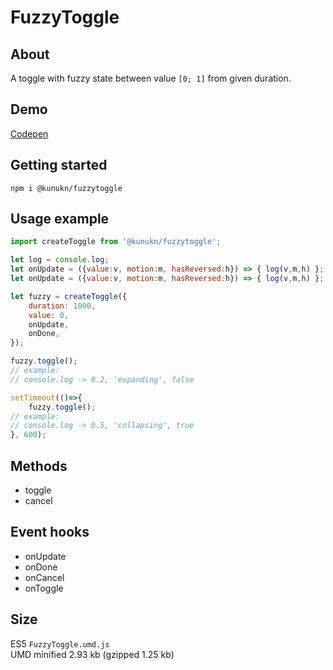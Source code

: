 # FuzzyToggle

## About

A toggle with fuzzy state between value `[0; 1]` from given duration.

## Demo

<a target="_blank" href="https://codepen.io/kunukn/pen/9e3a7609e3c2185d463c35c0837ab69c">Codepen</a>


## Getting started

`npm i @kunukn/fuzzytoggle`

## Usage example

```js
import createToggle from '@kunukn/fuzzytoggle';

let log = console.log;
let onUpdate = ({value:v, motion:m, hasReversed:h}) => { log(v,m,h) };
let onUpdate = ({value:v, motion:m, hasReversed:h}) => { log(v,m,h) };

let fuzzy = createToggle({
    duration: 1000,
    value: 0,
    onUpdate,
    onDone,
});

fuzzy.toggle();
// example: 
// console.log -> 0.2, 'expanding', false

setTimeout(()=>{
    fuzzy.toggle();
// example: 
// console.log -> 0.5, 'collapsing', true
}, 600);
```

## Methods

* toggle
* cancel

## Event hooks

* onUpdate
* onDone
* onCancel
* onToggle

## Size

ES5 `FuzzyToggle.umd.js`<br>
UMD minified 2.93 kb (gzipped 1.25 kb)
